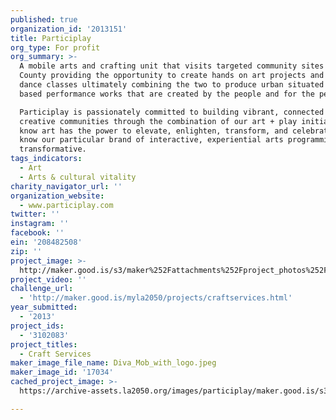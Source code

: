 ```yaml
---
published: true
organization_id: '2013151'
title: Participlay
org_type: For profit
org_summary: >-
  A mobile arts and crafting unit that visits targeted community sites around LA
  County providing the opportunity to create hands on art projects and community
  dance classes ultimately combining the two to produce urban situated community
  based performance works that are created by the people and for the people.

  Participlay is passionately committed to building vibrant, connected and
  creative communities through the combination of our art + play initiatives. We
  know art has the power to elevate, enlighten, transform, and celebrate. We
  know our particular brand of interactive, experiential arts programming is
  transformative.
tags_indicators:
  - Art
  - Arts & cultural vitality
charity_navigator_url: ''
organization_website:
  - www.participlay.com
twitter: ''
instagram: ''
facebook: ''
ein: '208482508'
zip: ''
project_image: >-
  http://maker.good.is/s3/maker%252Fattachments%252Fproject_photos%252Fimages%252F17034%252Fdisplay%252FDiva_Mob_with_logo.jpeg=c570x385
project_video: ''
challenge_url:
  - 'http://maker.good.is/myla2050/projects/craftservices.html'
year_submitted:
  - '2013'
project_ids:
  - '3102083'
project_titles:
  - Craft Services
maker_image_file_name: Diva_Mob_with_logo.jpeg
maker_image_id: '17034'
cached_project_image: >-
  https://archive-assets.la2050.org/images/participlay/maker.good.is/s3/maker%252Fattachments%252Fproject_photos%252Fimages%252F17034%252Fdisplay%252FDiva_Mob_with_logo.jpeg=c570x385.jpg

---
```

